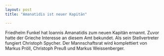 ```yaml
---
layout: post
title: "Amanatidis ist neuer Kapitän"

---
```


Friedhelm Funkel hat Ioannis Amanatidis zum neuen Kapitän ernannt. Zuvor hatte der Grieche Interesse an diesem Amt bekundet. Als sein Stellvertreter fungiert Christoph Spycher. Der Mannschaftsrat wird komplettiert von Markus Pröll, Christoph Preuß und Markus Weissenberger. 


